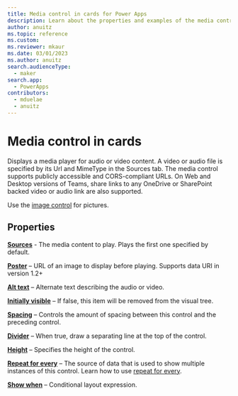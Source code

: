 ```yaml
---
title: Media control in cards for Power Apps
description: Learn about the properties and examples of the media control for cards in Power Apps.
author: anuitz
ms.topic: reference
ms.custom: 
ms.reviewer: mkaur
ms.date: 03/01/2023
ms.author: anuitz
search.audienceType:
  - maker
search.app:
  - PowerApps
contributors:
  - mduelae
  - anuitz
---
```


# Media control in cards

Displays a media player for audio or video content. A video or audio file is specified by its Url and MimeType in the Sources tab. The media control supports publicly accessible and CORS-compliant URLs. On Web and Desktop versions of Teams, share links to any OneDrive or SharePoint backed video or audio link are also supported.

Use the [image control](image.md) for pictures.

## Properties

**[Sources](control-reference.md#s)** - The media content to play. Plays the first one specified by default.

**[Poster](control-reference.md#p)** – URL of an image to display before playing. Supports data URI in version 1.2+

**[Alt text](control-reference.md#a)** – Alternate text describing the audio or video.

**[Initially visible](control-reference.md#i)** – If false, this item will be removed from the visual tree.

**[Spacing](control-reference.md#s)** – Controls the amount of spacing between this control and the preceding control.

**[Divider](control-reference.md#d)** – When true, draw a separating line at the top of the control.

**[Height](control-reference.md#h)** – Specifies the height of the control.

**[Repeat for every](control-reference.md#r)** – The source of data that is used to show multiple instances of this control. Learn how to use [repeat for every](repeat-for-every.md).


**[Show when](control-reference.md#s)** – Conditional layout expression.
